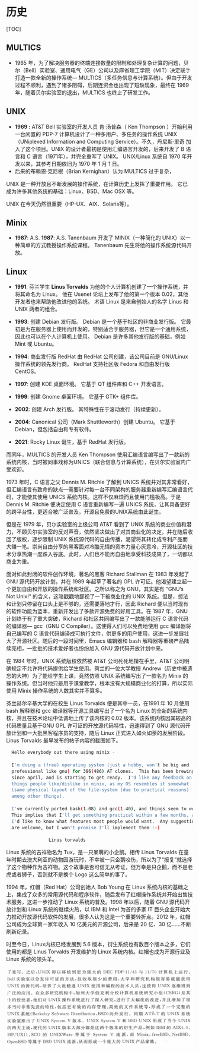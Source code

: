 # 历史

[TOC]

## MULTICS

* 1965 年，为了解决服务器的终端连接数量的限制和处理复杂计算的问题，贝尔（Bell）实验室、通用电气（GE）公司以及麻省理工学院（MIT）决定联手打造一款全新的操作系统— MULTICS（多任务信息与计算系统）。但由于开发过程不顺利，遇到了诸多阻碍，后期连资金也出现了短缺现象，最终在 1969 年，随着贝尔实验室的退出，MULTICS 也终止了研发工作。

## UNIX

- **1969 :**  AT&T Bell 实验室的开发人员 肯·汤普森（ Ken Thompson ）开始利用一台闲置的 PDP-7 计算机设计了一种多用户、多任务的操作系统 UNIX（UNiplexed Information and Computing Service）。不久，丹尼斯·里奇 加入了这个项目。UNIX 的设计者最初是使用汇编语言开发的，后来开发了 B 语言和 C 语言（1971年），并完全重写了 UNIX。 UNIX/Linux  系统自 1970 年开发以来，其参考日期依旧为 1970 年 1 月 1 日。
- 后来的布赖恩·克尼根（Brian Kernighan）认为 MULTICS 过于复杂，

UNIX 是一种开放且不断发展的操作系统，在计算历史上发挥了重要作用。 它已成为许多其他系统的基础：Linux、BSD、Mac OSX 等。

UNIX 在今天仍然很重要（HP-UX、AIX、Solaris等）。

## Minix

- **1987**: A.S. **1987**: A.S. Tanenbaum 开发了 MINIX（一种简化的 UNIX）以一种简单的方式教授操作系统课程。 Tanenbaum 先生将他的操作系统源代码开放。

## Linux

- **1991**: 芬兰学生 **Linus Torvalds** 为他的个人计算机创建了一个操作系统，并将其命名为 Linux。 他在 Usenet 论坛上发布了他的第一个版本 0.02，其他开发者也来帮助他改进他的系统。 术语 Linux 是来自创始人的名字 Linus 和 UNIX 两者的组合。

- **1993**: 创建 Debian 发行版。 Debian 是一个基于社区的非商业发行版。 它最初是为在服务器上使用而开发的，特别适合于服务器，但它是一个通用系统，因此也可以在个人计算机上使用。 Debian 是许多其他发行版的基础，例如 Mint 或 Ubuntu。

- **1994**: 商业发行版 RedHat 由 RedHat 公司创建，该公司目前是 GNU/Linux 操作系统的领先发行商。 RedHat 支持社区版 Fedora 和自由发行版 CentOS。

- **1997**: 创建 KDE 桌面环境。 它基于 QT 组件库和 C++ 开发语言。

- **1999**: 创建 Gnome 桌面环境。 它基于 GTK+ 组件库。

- **2002**: 创建 Arch 发行版。 其特殊性在于滚动发行（持续更新）。

- **2004**: Canonical 公司（Mark Shuttleworth）创建 Ubuntu。 它基于 Debian，但包括自由和专有软件。

- **2021**: Rocky Linux 诞生，基于 RedHat 发行版。

  




而同年，MULTICS 的开发人员 Ken Thompson 使用汇编语言编写出了一款新的系统内核，当时被同事戏称为UNICS（联合信息与计算系统），在贝尔实验室内广受欢迎。

1973 年时，C 语言之父 Dennis M.  Ritchie 了解到 UNICS 系统并对其非常看好，但汇编语言有致命的缺点—需要针对每一台不同架构的服务器重新编写汇编语言代码，才能使其使用 UNICS 系统内核。这样不仅麻烦而且使用门槛极高。于是 Dennis M. Ritchie 便决定使用 C 语言重新编写一遍 UNICS 系统，让其具备更好的跨平台性，更适合被广泛普及。开源且免费的UNIX系统由此诞生。

但是在 1979 年，贝尔实验室的上级公司 AT&T 看到了 UNIX 系统的商业价值和潜力，不顾贝尔实验室的反对声音，依然坚决做出了对其商业化的决定，并在随后收回了版权，逐步限制 UNIX 系统源代码的自由传播，渴望将其转化成专利产品而大赚一笔。崇尚自由分享的黑客面对冷酷无情的资本力量心灰意冷，开源社区的技术分享热潮一度跌入谷底。此时，人们也不能再自由地享受科技成果了，一切都以商业为重。

面对如此封闭的软件创作环境，著名的黑客 Richard  Stallman 在 1983 年发起了 GNU 源代码开放计划，并在 1989 年起草了著名的 GPL 许可证。他渴望建立起一个更加自由和开放的操作系统和社区。之所以称之为 GNU，其实是有 “GNU’s Not  Unix!” 的含义，这暗戳戳地鄙视了一下被商业化的 UNIX 系统。但是，想法和计划只停留在口头上是不够的，还需要落地才行，因此 Richard 便以当时现有的软件功能为蓝本，重新开发出了多款开源免费的好用工具。在 1987 年，GNU 计划终于有了重大突破，Richard 和社区共同编写出了一款能够运行 C 语言代码的编译器— gcc（GNU C  Compiler）。这使得人们可以免费地使用 gcc 编译器将自己编写的 C 语言代码编译成可执行文件，供更多的用户使用，这进一步发展壮大了开源社区。随后的一段时间里，Emacs 编辑器和 bash 解释器等重磅产品陆续亮相，一批批的技术爱好者也纷纷加入 GNU 源代码开放计划中来。

在 1984 年时，UNIX 系统版权依然被 AT&T 公司死死地攥在手里，AT&T 公司明确规定不允许将代码提供给学生使用。荷兰的一位大学教授 Andrew（历史中被遗忘的大神）为了能给学生上课，竟然仿照 UNIX 系统编写出了一款名为 Minix 的操作系统。但当时他只是用于课堂教学，根本没有大规模商业化的打算，所以实际使用 Minix 操作系统的人数其实并不算多。

芬兰赫尔辛基大学的在校生 Linus  Torvalds 便是其中一员，在1991 年 10 月使用 bash 解释器和 gcc 编译器等开源工具编写出了一个名为 Linux 的全新的系统内核，并且在技术论坛中低调地上传了该内核的 0.02 版本。该系统内核因其较高的代码质量且基于GNU GPL 许可证的开放源代码特性，迅速得到了 GNU 源代码开放计划和一大批黑客程序员的支持，随后 Linux 正式进入如火如荼的发展阶段。Linus  Torvalds 最早发布的帖子内容的截图如下。

```bash
  Hello everybody out there using minix -

  I'm doing a (free) operating system (just a hobby, won't be big and
  professional like gnu) for 386(486) AT clones.  This has been brewing
  since april, and is starting to get ready.  I'd like any feedback on
  things people like/dislike in minix, as my OS resembles it somewhat
  (same physical layout of the file-system (due to practical reasons)
  among other things).

  I've currently ported bash(1.08) and gcc(1.40), and things seem to work.
  This implies that I'll get something practical within a few months, and
  I'd like to know what features most people would want.  Any suggestions
  are welcome, but I won't promise I'll implement them :-)

                Linus torvalds
```

Linux 系统的吉祥物名为 Tux，是一只呆萌的小企鹅。相传 Linus  Torvalds 在童年时期去澳大利亚的动物园游玩时，不幸被一只企鹅咬伤，所以为了“报复”就选择了这个物种作为吉祥物。这个故事是否可信无从考证，但万幸是只企鹅，而不是老虎或者狮子，否则就不是换个 Logo 这么简单的事了。

1994 年，红帽（Red Hat）公司创始人 Bob  Young 在 Linux 系统内核的基础之上，集成了众多的常用源代码和程序软件，随后发布了红帽操作系统并开始出售技术服务，这进一步推动了 Linux 系统的普及。1998 年以后，随着 GNU 源代码开放计划和 Linux 系统的继续火热，以 IBM 和 Intel 为首的多家 IT 巨头企业开始大力推动开放源代码软件的发展，很多人认为这是一个重要转折点。2012 年，红帽公司成为全球第一家年收入 10 亿美元的开源公司，后来是 20 亿、30 亿……不断刷新纪录。

时至今日，Linux内核已经发展到 5.6 版本，衍生系统也有数百个版本之多，它们使用的都是 Linus Torvalds 开发维护的 Linux 系统内核。红帽也成为开源行业及Linux 系统的领头羊。

![image-20230309150939022](../Image/image-20230309150939022.png)